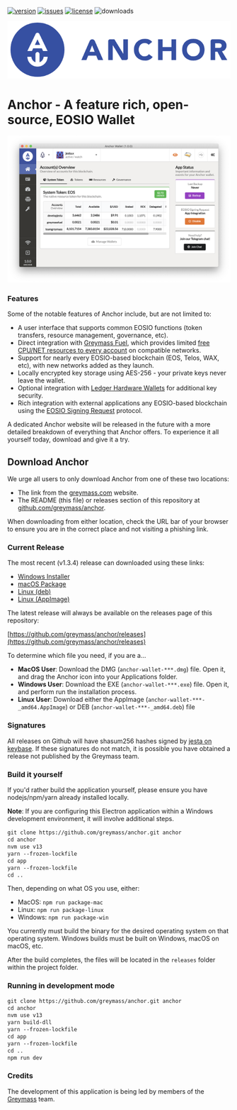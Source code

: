 [![version](https://img.shields.io/github/release/greymass/anchor/all.svg)](https://github.com/greymass/anchor/releases)
[![issues](https://img.shields.io/github/issues/greymass/anchor.svg)](https://github.com/greymass/anchor/issues)
[![license](https://img.shields.io/badge/license-MIT-blue.svg)](https://raw.githubusercontent.com/greymass/anchor/master/LICENSE)
![downloads](https://img.shields.io/github/downloads/greymass/anchor/total.svg)

![Anchor Logo](https://raw.githubusercontent.com/greymass/anchor/master/internals/img/anchor.png)

# Anchor - A feature rich, open-source, EOSIO Wallet

![Anchor Screenshot 1](https://raw.githubusercontent.com/greymass/anchor/master/internals/img/anchor-ss1.png)

### Features

Some of the notable features of Anchor include, but are not limited to:

- A user interface that supports common EOSIO functions (token transfers, resource management, governance, etc).
- Direct integration with [Greymass Fuel](http://greymass.com/fuel), which provides limited [free CPU/NET resources to every account](https://greymass.com/en/blog/5ms-worth-of-free-transactions-available-now-in-anchor-wallet-wallet/) on compatible networks.
- Support for nearly every EOSIO-based blockchain (EOS, Telos, WAX, etc), with new networks added as they launch.
- Locally encrypted key storage using AES-256 - your private keys never leave the wallet.
- Optional integration with [Ledger Hardware Wallets](https://www.ledger.com/) for additional key security.
- Rich integration with external applications any EOSIO-based blockchain using the [EOSIO Signing Request](https://github.com/greymass/eosio-signing-request) protocol.

A dedicated Anchor website will be released in the future with a more detailed breakdown of everything that Anchor offers. To experience it all yourself today, download and give it a try.

## Download Anchor

We urge all users to only download Anchor from one of these two locations:

- The link from the [greymass.com](https://greymass.com) website.
- The README (this file) or releases section of this repository at [github.com/greymass/anchor](https://github.com/greymass/anchor).

When downloading from either location, check the URL bar of your browser to ensure you are in the correct place and not visiting a phishing link.

### Current Release

The most recent (v1.3.4) release can downloaded using these links:

- [Windows Installer](https://github.com/greymass/anchor/releases/download/v1.3.4/win-anchor-wallet-1.3.4.exe)
- [macOS Package](https://github.com/greymass/anchor/releases/download/v1.3.4/mac-anchor-wallet-1.3.4-x64.dmg)
- [Linux (deb)](https://github.com/greymass/anchor/releases/download/v1.3.4/linux-anchor-wallet-1.3.4-amd64.deb)
- [Linux (AppImage)](https://github.com/greymass/anchor/releases/download/v1.3.4/linux-anchor-wallet-1.3.4-x86_64.AppImage)

The latest release will always be available on the releases page of this repository:

[https://github.com/greymass/anchor/releases](https://github.com/greymass/anchor/releases)

To determine which file you need, if you are a...

- **MacOS User**: Download the DMG (`anchor-wallet-***.dmg`) file. Open it, and drag the Anchor icon into your Applications folder.
- **Windows User**: Download the EXE (`anchor-wallet-***.exe`) file. Open it, and perform run the installation process.
- **Linux User**: Download either the AppImage (`anchor-wallet-***-_amd64.AppImage`) or DEB (`anchor-wallet-***-_amd64.deb`) file

### Signatures

All releases on Github will have shasum256 hashes signed by [jesta on keybase](https://keybase.io/jesta). If these signatures do not match, it is possible you have obtained a release not published by the Greymass team.

### Build it yourself


If you'd rather build the application yourself, please ensure you have nodejs/npm/yarn already installed locally.

**Note**: If you are configuring this Electron application within a Windows development environment, it will involve additional steps.

```
git clone https://github.com/greymass/anchor.git anchor
cd anchor
nvm use v13
yarn --frozen-lockfile
cd app
yarn --frozen-lockfile
cd ..
```

Then, depending on what OS you use, either:

- MacOS: `npm run package-mac`
- Linux: `npm run package-linux`
- Windows: `npm run package-win`

You currently must build the binary for the desired operating system on that operating system. Windows builds must be built on Windows, macOS on macOS, etc.

After the build completes, the files will be located in the `releases` folder within the project folder.

### Running in development mode

```
git clone https://github.com/greymass/anchor.git anchor
cd anchor
nvm use v13
yarn build-dll
yarn --frozen-lockfile
cd app
yarn --frozen-lockfile
cd ..
npm run dev
```

### Credits

The development of this application is being led by members of the [Greymass](https://greymass.com) team.
